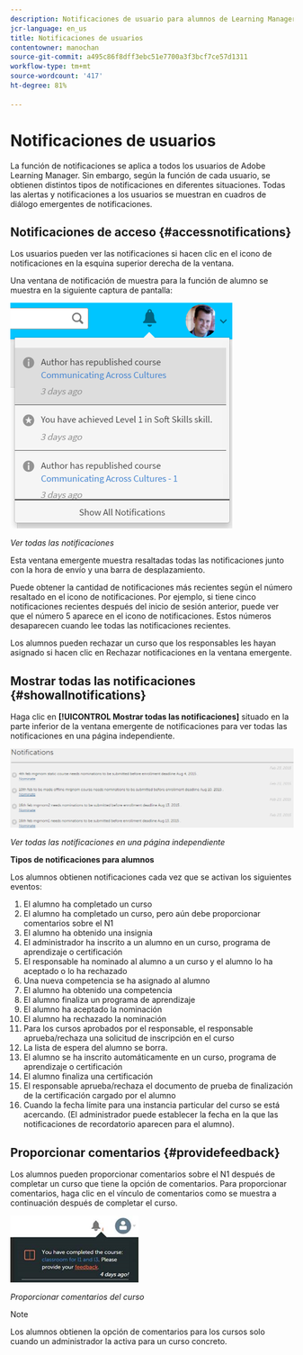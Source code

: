```yaml
---
description: Notificaciones de usuario para alumnos de Learning Manager.
jcr-language: en_us
title: Notificaciones de usuarios
contentowner: manochan
source-git-commit: a495c86f8dff3ebc51e7700a3f3bcf7ce57d1311
workflow-type: tm+mt
source-wordcount: '417'
ht-degree: 81%

---
```




# Notificaciones de usuarios

<!--User notifications for Learners in Learning Manager.-->

La función de notificaciones se aplica a todos los usuarios de Adobe Learning Manager. Sin embargo, según la función de cada usuario, se obtienen distintos tipos de notificaciones en diferentes situaciones. Todas las alertas y notificaciones a los usuarios se muestran en cuadros de diálogo emergentes de notificaciones.

## Notificaciones de acceso {#accessnotifications}

Los usuarios pueden ver las notificaciones si hacen clic en el icono de notificaciones en la esquina superior derecha de la ventana.

Una ventana de notificación de muestra para la función de alumno se muestra en la siguiente captura de pantalla:

![](assets/learner-notifications.png)

*Ver todas las notificaciones*

Esta ventana emergente muestra resaltadas todas las notificaciones junto con la hora de envío y una barra de desplazamiento.

Puede obtener la cantidad de notificaciones más recientes según el número resaltado en el icono de notificaciones. Por ejemplo, si tiene cinco notificaciones recientes después del inicio de sesión anterior, puede ver que el número 5 aparece en el icono de notificaciones. Estos números desaparecen cuando lee todas las notificaciones recientes.

Los alumnos pueden rechazar un curso que los responsables les hayan asignado si hacen clic en Rechazar notificaciones en la ventana emergente.

## Mostrar todas las notificaciones {#showallnotifications}

Haga clic en **[!UICONTROL Mostrar todas las notificaciones]** situado en la parte inferior de la ventana emergente de notificaciones para ver todas las notificaciones en una página independiente.

![](assets/notifications-page.png)

*Ver todas las notificaciones en una página independiente*

**Tipos de notificaciones para alumnos** 

Los alumnos obtienen notificaciones cada vez que se activan los siguientes eventos:

1. El alumno ha completado un curso
1. El alumno ha completado un curso, pero aún debe proporcionar comentarios sobre el N1
1. El alumno ha obtenido una insignia
1. El administrador ha inscrito a un alumno en un curso, programa de aprendizaje o certificación
1. El responsable ha nominado al alumno a un curso y el alumno lo ha aceptado o lo ha rechazado
1. Una nueva competencia se ha asignado al alumno
1. El alumno ha obtenido una competencia
1. El alumno finaliza un programa de aprendizaje
1. El alumno ha aceptado la nominación
1. El alumno ha rechazado la nominación
1. Para los cursos aprobados por el responsable, el responsable aprueba/rechaza una solicitud de inscripción en el curso
1. La lista de espera del alumno se borra.
1. El alumno se ha inscrito automáticamente en un curso, programa de aprendizaje o certificación
1. El alumno finaliza una certificación
1. El responsable aprueba/rechaza el documento de prueba de finalización de la certificación cargado por el alumno
1. Cuando la fecha límite para una instancia particular del curso se está acercando. (El administrador puede establecer la fecha en la que las notificaciones de recordatorio aparecen para el alumno).

## Proporcionar comentarios {#providefeedback}

Los alumnos pueden proporcionar comentarios sobre el N1 después de completar un curso que tiene la opción de comentarios. Para proporcionar comentarios, haga clic en el vínculo de comentarios como se muestra a continuación después de completar el curso.

![](assets/feedback.png)

*Proporcionar comentarios del curso*

>[!NOTE]
>
>Los alumnos obtienen la opción de comentarios para los cursos solo cuando un administrador la activa para un curso concreto.
